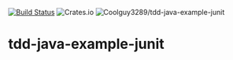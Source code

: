 [![Build Status](https://travis-ci.org/Coolguy3289/tdd-java-example-junit.svg?branch=master)](https://travis-ci.org/Coolguy3289/tdd-java-example-junit)
![Crates.io](https://img.shields.io/crates/l/rustc-serialize.svg)
![Coolguy3289/tdd-java-example-junit](https://img.shields.io/github/downloads/atom/atom/total.svg)


# tdd-java-example-junit
